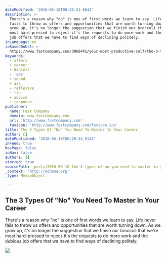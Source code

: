 ```yaml
---
dateModified: '2016-06-18T00:26:31.884Z'
description: >-
  There's a reason why "no" is one of first words we learn to say. Life never
  fails to throw us offers and opportunities that are worth turning down. As we
  grow up, it's no longer the suggestion that we finish our broccoli that we're
  most hard-pressed to reject-it's the requests to do more work and the dubious
  job offers that we have to find ways of declining politely.
inLanguage: en
isBasedOnUrl: >-
  https://www.fastcompany.com/3060441/your-most-productive-self/the-3-types-of-no-you-need-to-master-in-your-career?utm_content=buffer48277&utm_medium=social&utm_source=facebook.com&utm_campaign=buffer
keywords:
  - offers
  - career
  - daniels
  - 'yes'
  - sound
  - ask
  - reflexive
  - lin
  - advice
  - response
publisher:
  name: Fast Company
  domain: www.fastcompany.com
  url: 'http://www.fastcompany.com'
  favicon: 'http://www.fastcompany.com/favicon.ico'
title: The 3 Types Of "No" You Need To Master In Your Career
author: []
datePublished: '2016-06-18T00:29:34.913Z'
inFeed: true
hasPage: false
inNav: false
authors: []
starred: true
sourcePath: _posts/2016-06-18-the-3-types-of-no-you-need-to-master-in-your-career.md
_context: 'http://schema.org'
_type: MediaObject

---
```

<article style=""><h1>The 3 Types Of "No" You Need To Master In Your Career</h1><p>There's a reason why "no" is one of first words we learn to say. Life never fails to throw us offers and opportunities that are worth turning down. As we grow up, it's no longer the suggestion that we finish our broccoli that we're most hard-pressed to reject-it's the requests to do more work and the dubious job offers that we have to find ways of declining politely.</p><img src="http://c.fastcompany.net/multisite_files/fastcompany/imagecache/620x350/poster/2016/06/3060441-poster-p-1-the-3-types-of-no-you-need-to-master-in-your-career.jpg" /></article>